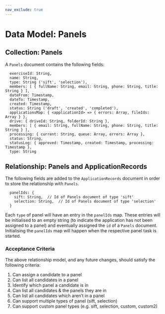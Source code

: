 ```yaml
---
nav_exclude: true
---
```

# Data Model: Panels

## Collection: Panels
A `Panels` document contains the following fields:
```
  exerciseId: String,
  name: String,
  type: String ('sift', 'selection'),
  members: [ { fullName: String, email: String, phone: String, title: String } ],
  dateFrom: Timestamp,
  dateTo: Timestamp,
  created: Timestamp,
  status: String ('draft', 'created', 'completed'),
  applicationsMap: { <applicationId> => { errors: Array, fileIds: Array } },
  drive: { driveId: String, folderId: String },
  members: [ { email: String, fullName: String, phone: String, title: String } ],
  processing: { current: String, queue: Array, errors: Array },
  status: String,
  statusLog: { approved: Timestamp, created: Timestamp, processing: Timestamp },
  type: String
```

## Relationship: Panels and ApplicationRecords
The following fields are added to the `ApplicationRecords` document in order to store the relationship with `Panels`.
```
  panelIds: {
    sift: String,  // Id of Panels document of type 'sift'
    selection: String,  // Id of Panels document of type 'selection'
  }
```
Each `type` of panel will have an entry in the `panelIds` map. These entries will be initialised to an empty string (to indicate the application has not been assigned to a panel) and eventually assigned the `id` of a `Panels` document.
Initialising the `panelIds` map will happen when the respective panel task is started.

### Acceptance Criteria
The above relationship model, and any future changes, should satisfy the following criteria:
1. Can assign a candidate to a panel
2. Can list all candidates in a panel
3. Identify which panel a candidate is in
4. Can list all candidates & the panels they are in
5. Can list all candidates which aren’t in a panel
6. Can support multiple types of panel (sift, selection)
7. Can support custom panel types (e.g. sift, selection, custom, custom2)
